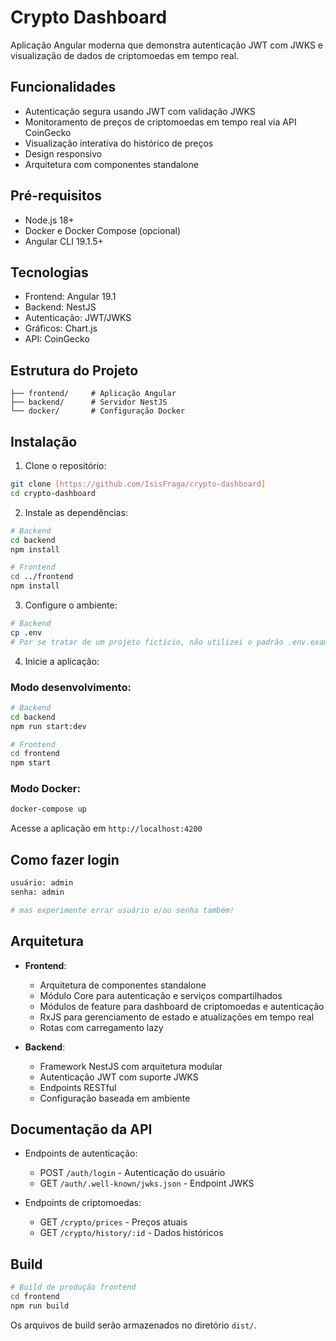 # Crypto Dashboard

Aplicação Angular moderna que demonstra autenticação JWT com JWKS e visualização de dados de criptomoedas em tempo real.

## Funcionalidades

- Autenticação segura usando JWT com validação JWKS
- Monitoramento de preços de criptomoedas em tempo real via API CoinGecko
- Visualização interativa do histórico de preços
- Design responsivo
- Arquitetura com componentes standalone

## Pré-requisitos

- Node.js 18+
- Docker e Docker Compose (opcional)
- Angular CLI 19.1.5+

## Tecnologias

- Frontend: Angular 19.1
- Backend: NestJS
- Autenticação: JWT/JWKS
- Gráficos: Chart.js
- API: CoinGecko

## Estrutura do Projeto

```
├── frontend/     # Aplicação Angular
├── backend/      # Servidor NestJS
└── docker/       # Configuração Docker
```

## Instalação

1. Clone o repositório:
```bash
git clone [https://github.com/IsisFraga/crypto-dashboard]
cd crypto-dashboard
```

2. Instale as dependências:
```bash
# Backend
cd backend
npm install

# Frontend
cd ../frontend
npm install
```

3. Configure o ambiente:
```bash
# Backend
cp .env
# Por se tratar de um projeto fictício, não utilizei o padrão .env.example, o arquivo .env já está configurado.
```

4. Inicie a aplicação:

### Modo desenvolvimento:
```bash
# Backend
cd backend
npm run start:dev

# Frontend
cd frontend
npm start
```

### Modo Docker:
```bash
docker-compose up
```

Acesse a aplicação em `http://localhost:4200`

## Como fazer login
```bash
usuário: admin
senha: admin

# mas experimente errar usuário e/ou senha também!
```

## Arquitetura

- **Frontend**:
  - Arquitetura de componentes standalone
  - Módulo Core para autenticação e serviços compartilhados
  - Módulos de feature para dashboard de criptomoedas e autenticação
  - RxJS para gerenciamento de estado e atualizações em tempo real
  - Rotas com carregamento lazy

- **Backend**:
  - Framework NestJS com arquitetura modular
  - Autenticação JWT com suporte JWKS
  - Endpoints RESTful
  - Configuração baseada em ambiente

## Documentação da API

- Endpoints de autenticação:
  - POST `/auth/login` - Autenticação do usuário
  - GET `/auth/.well-known/jwks.json` - Endpoint JWKS

- Endpoints de criptomoedas:
  - GET `/crypto/prices` - Preços atuais
  - GET `/crypto/history/:id` - Dados históricos


## Build

```bash
# Build de produção frontend
cd frontend
npm run build
```

Os arquivos de build serão armazenados no diretório `dist/`.



